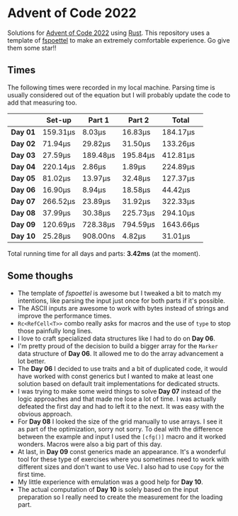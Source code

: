 # Advent of Code 2022

Solutions for [Advent of Code 2022](https://adventofcode.com/2022) using [Rust](https://www.rust-lang.org/).
This repository uses a template of [fspoettel](https://github.com/fspoettel/advent-of-code-rust) to make an extremely comfortable experience. Go give them some star!!

<!--- advent_readme_stars table --->

## Times

The following times were recorded in my local machine. Parsing time is usually considered out of the equation but I will probably update the code to add that measuring too.

|            | **Set-up** | **Part 1** | **Part 2** | **Total** |
|------------|------------|------------|------------|-----------|
| **Day 01** | 159.31µs   | 8.03µs     | 16.83µs    | 184.17µs  |
| **Day 02** | 71.94µs    | 29.82µs    | 31.50µs    | 133.26µs  |
| **Day 03** | 27.59µs    | 189.48µs   | 195.84µs   | 412.81µs  |
| **Day 04** | 220.14µs   | 2.86µs     | 1.89µs     | 224.89µs  |
| **Day 05** | 81.02µs    | 13.97µs    | 32.48µs    | 127.37µs  |
| **Day 06** | 16.90µs    | 8.94µs     | 18.58µs    | 44.42µs   |
| **Day 07** | 266.52µs   | 23.89µs    | 31.92µs    | 322.33µs  |
| **Day 08** | 37.99µs    | 30.38µs    | 225.73µs   | 294.10µs  |
| **Day 09** | 120.69µs   | 728.38µs   | 794.59µs   | 1643.66µs |
| **Day 10** | 25.28µs    | 908.00ns   | 4.82µs     | 31.01µs   |

Total running time for all days and parts: **3.42ms** (at the moment).

## Some thoughs
* The template of *fspoettel* is awesome but I tweaked a bit to match my intentions, like parsing the input just once for both parts if it's possible.
* The ASCII inputs are awesome to work with bytes instead of strings and improve the performance times.
* `Rc<RefCell<T>>` combo really asks for macros and the use of `type` to stop those painfully long lines.
* I love to craft specialized data structures like I had to do on **Day 06**.
* I'm pretty proud of the decision to build a bigger array for the `Marker` data structure of **Day 06**. It allowed me to do the array advancement a lot better.
* The **Day 06** I decided to use traits and a bit of duplicated code, it would have worked with const generics but I wanted to make at least one solution based on default trait implementations for dedicated structs.
* I was trying to make some weird things to solve **Day 07** instead of the logic approaches and that made me lose a lot of time. I was actually defeated the first day and had to left it to the next. It was easy with the obvious approach. 
* For **Day 08** I looked the size of the grid manually to use arrays. I see it as part of the optimization, sorry not sorry. To deal with the difference between the example and input I used the `[cfg()]` macro and it worked wonders. Macros were also a big part of this day.
* At last, in **Day 09** const generics made an appearance. It's a wonderful tool for these type of exercises where you sometimes need to work with different sizes and don't want to use Vec. I also had to use `Copy` for the first time.
* My little experience with emulation was a good help for **Day 10**.
* The actual computation of **Day 10** is solely based on the input preparation so I really need to create the measurement for the loading part.